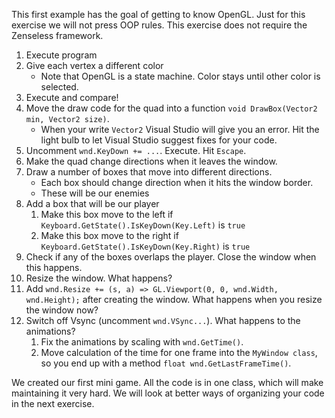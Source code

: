 This first example has the goal of getting to know OpenGL. Just for this exercise we will not press OOP rules. This exercise does not require the Zenseless framework.
1. Execute program
1. Give each vertex a different color
	+ Note that OpenGL is a state machine. Color stays until other color is selected.
1. Execute and compare!
1. Move the draw code for the quad into a function `void DrawBox(Vector2 min, Vector2 size)`.
    + When your write `Vector2` Visual Studio will give you an error. Hit the light bulb to let Visual Studio suggest fixes for your code.
1. Uncomment `wnd.KeyDown += ...`. Execute. Hit `Escape`.
1. Make the quad change directions when it leaves the window.
1. Draw a number of boxes that move into different directions.
    + Each box should change direction when it hits the window border.
	+ These will be our enemies
1. Add a box that will be our player
	1. Make this box move to the left if `Keyboard.GetState().IsKeyDown(Key.Left)` is `true`
	1. Make this box move to the right if `Keyboard.GetState().IsKeyDown(Key.Right)` is `true`
1. Check if any of the boxes overlaps the player. Close the window when this happens.
1. Resize the window. What happens? 
1. Add `wnd.Resize += (s, a) => GL.Viewport(0, 0, wnd.Width, wnd.Height);` after creating the window. What happens when you resize the window now?
1. Switch off Vsync (uncomment `wnd.VSync...`). What happens to the animations?
    1. Fix the animations by scaling with `wnd.GetTime()`.
    2. Move calculation of the time for one frame into the `MyWindow class`, so you end up with a method `float wnd.GetLastFrameTime()`.

We created our first mini game. All the code is in one class, which will make maintaining it very hard. We will look at better ways of organizing your code in the next exercise.